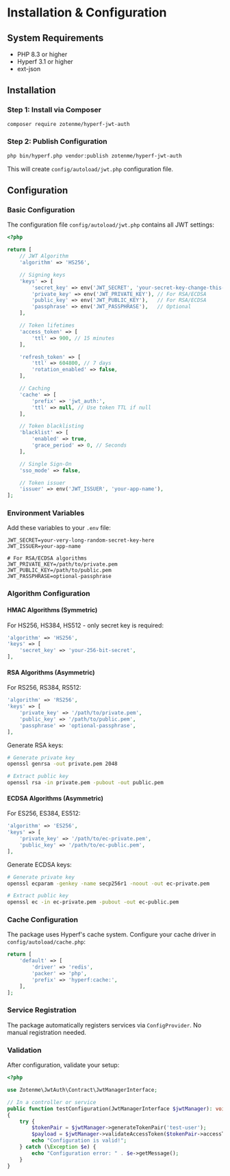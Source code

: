 # Installation & Configuration

## System Requirements

- PHP 8.3 or higher
- Hyperf 3.1 or higher
- ext-json

## Installation

### Step 1: Install via Composer

```bash
composer require zotenme/hyperf-jwt-auth
```

### Step 2: Publish Configuration

```bash
php bin/hyperf.php vendor:publish zotenme/hyperf-jwt-auth
```

This will create `config/autoload/jwt.php` configuration file.

## Configuration

### Basic Configuration

The configuration file `config/autoload/jwt.php` contains all JWT settings:

```php
<?php

return [
    // JWT Algorithm
    'algorithm' => 'HS256',

    // Signing keys
    'keys' => [
        'secret_key' => env('JWT_SECRET', 'your-secret-key-change-this-in-production'),
        'private_key' => env('JWT_PRIVATE_KEY'), // For RSA/ECDSA
        'public_key' => env('JWT_PUBLIC_KEY'),   // For RSA/ECDSA
        'passphrase' => env('JWT_PASSPHRASE'),   // Optional
    ],

    // Token lifetimes
    'access_token' => [
        'ttl' => 900, // 15 minutes
    ],

    'refresh_token' => [
        'ttl' => 604800, // 7 days
        'rotation_enabled' => false,
    ],

    // Caching
    'cache' => [
        'prefix' => 'jwt_auth:',
        'ttl' => null, // Use token TTL if null
    ],

    // Token blacklisting
    'blacklist' => [
        'enabled' => true,
        'grace_period' => 0, // Seconds
    ],

    // Single Sign-On
    'sso_mode' => false,

    // Token issuer
    'issuer' => env('JWT_ISSUER', 'your-app-name'),
];
```

### Environment Variables

Add these variables to your `.env` file:

```env
JWT_SECRET=your-very-long-random-secret-key-here
JWT_ISSUER=your-app-name

# For RSA/ECDSA algorithms
JWT_PRIVATE_KEY=/path/to/private.pem
JWT_PUBLIC_KEY=/path/to/public.pem
JWT_PASSPHRASE=optional-passphrase
```

### Algorithm Configuration

#### HMAC Algorithms (Symmetric)

For HS256, HS384, HS512 - only secret key is required:

```php
'algorithm' => 'HS256',
'keys' => [
    'secret_key' => 'your-256-bit-secret',
],
```

#### RSA Algorithms (Asymmetric)

For RS256, RS384, RS512:

```php
'algorithm' => 'RS256',
'keys' => [
    'private_key' => '/path/to/private.pem',
    'public_key' => '/path/to/public.pem',
    'passphrase' => 'optional-passphrase',
],
```

Generate RSA keys:
```bash
# Generate private key
openssl genrsa -out private.pem 2048

# Extract public key
openssl rsa -in private.pem -pubout -out public.pem
```

#### ECDSA Algorithms (Asymmetric)

For ES256, ES384, ES512:

```php
'algorithm' => 'ES256',
'keys' => [
    'private_key' => '/path/to/ec-private.pem',
    'public_key' => '/path/to/ec-public.pem',
],
```

Generate ECDSA keys:
```bash
# Generate private key
openssl ecparam -genkey -name secp256r1 -noout -out ec-private.pem

# Extract public key
openssl ec -in ec-private.pem -pubout -out ec-public.pem
```

### Cache Configuration

The package uses Hyperf's cache system. Configure your cache driver in `config/autoload/cache.php`:

```php
return [
    'default' => [
        'driver' => 'redis',
        'packer' => 'php',
        'prefix' => 'hyperf:cache:',
    ],
];
```

### Service Registration

The package automatically registers services via `ConfigProvider`. No manual registration needed.

### Validation

After configuration, validate your setup:

```php
<?php

use Zotenme\JwtAuth\Contract\JwtManagerInterface;

// In a controller or service
public function testConfiguration(JwtManagerInterface $jwtManager): void
{
    try {
        $tokenPair = $jwtManager->generateTokenPair('test-user');
        $payload = $jwtManager->validateAccessToken($tokenPair->accessToken);
        echo "Configuration is valid!";
    } catch (\Exception $e) {
        echo "Configuration error: " . $e->getMessage();
    }
}
```
